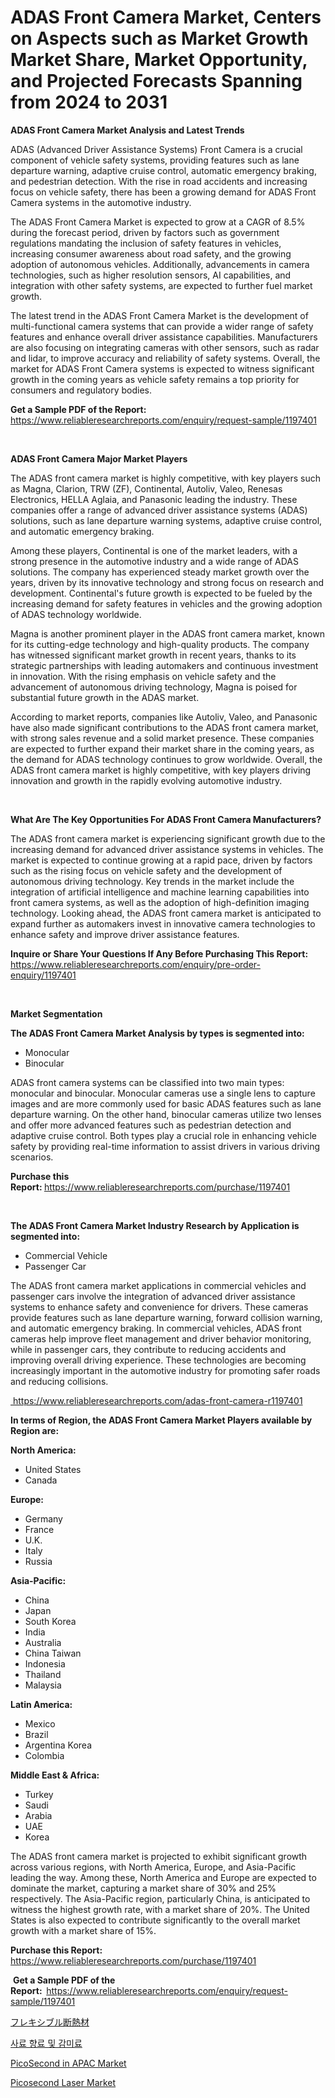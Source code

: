 <p><h1>ADAS Front Camera Market, Centers on Aspects such as Market Growth Market Share, Market Opportunity, and Projected Forecasts Spanning from 2024 to 2031</h1></p><p><strong>ADAS Front Camera Market Analysis and Latest Trends</strong></p>
<p><p>ADAS (Advanced Driver Assistance Systems) Front Camera is a crucial component of vehicle safety systems, providing features such as lane departure warning, adaptive cruise control, automatic emergency braking, and pedestrian detection. With the rise in road accidents and increasing focus on vehicle safety, there has been a growing demand for ADAS Front Camera systems in the automotive industry.</p><p>The ADAS Front Camera Market is expected to grow at a CAGR of 8.5% during the forecast period, driven by factors such as government regulations mandating the inclusion of safety features in vehicles, increasing consumer awareness about road safety, and the growing adoption of autonomous vehicles. Additionally, advancements in camera technologies, such as higher resolution sensors, AI capabilities, and integration with other safety systems, are expected to further fuel market growth.</p><p>The latest trend in the ADAS Front Camera Market is the development of multi-functional camera systems that can provide a wider range of safety features and enhance overall driver assistance capabilities. Manufacturers are also focusing on integrating cameras with other sensors, such as radar and lidar, to improve accuracy and reliability of safety systems. Overall, the market for ADAS Front Camera systems is expected to witness significant growth in the coming years as vehicle safety remains a top priority for consumers and regulatory bodies.</p></p>
<p><strong>Get a Sample PDF of the Report:&nbsp;</strong> <a href="https://www.reliableresearchreports.com/enquiry/request-sample/1197401">https://www.reliableresearchreports.com/enquiry/request-sample/1197401</a></p>
<p>&nbsp;</p>
<p><strong>ADAS Front Camera Major Market Players</strong></p>
<p><p>The ADAS front camera market is highly competitive, with key players such as Magna, Clarion, TRW (ZF), Continental, Autoliv, Valeo, Renesas Electronics, HELLA Aglaia, and Panasonic leading the industry. These companies offer a range of advanced driver assistance systems (ADAS) solutions, such as lane departure warning systems, adaptive cruise control, and automatic emergency braking.</p><p>Among these players, Continental is one of the market leaders, with a strong presence in the automotive industry and a wide range of ADAS solutions. The company has experienced steady market growth over the years, driven by its innovative technology and strong focus on research and development. Continental's future growth is expected to be fueled by the increasing demand for safety features in vehicles and the growing adoption of ADAS technology worldwide.</p><p>Magna is another prominent player in the ADAS front camera market, known for its cutting-edge technology and high-quality products. The company has witnessed significant market growth in recent years, thanks to its strategic partnerships with leading automakers and continuous investment in innovation. With the rising emphasis on vehicle safety and the advancement of autonomous driving technology, Magna is poised for substantial future growth in the ADAS market.</p><p>According to market reports, companies like Autoliv, Valeo, and Panasonic have also made significant contributions to the ADAS front camera market, with strong sales revenue and a solid market presence. These companies are expected to further expand their market share in the coming years, as the demand for ADAS technology continues to grow worldwide. Overall, the ADAS front camera market is highly competitive, with key players driving innovation and growth in the rapidly evolving automotive industry.</p></p>
<p>&nbsp;</p>
<p><strong>What Are The Key Opportunities For ADAS Front Camera Manufacturers?</strong></p>
<p><p>The ADAS front camera market is experiencing significant growth due to the increasing demand for advanced driver assistance systems in vehicles. The market is expected to continue growing at a rapid pace, driven by factors such as the rising focus on vehicle safety and the development of autonomous driving technology. Key trends in the market include the integration of artificial intelligence and machine learning capabilities into front camera systems, as well as the adoption of high-definition imaging technology. Looking ahead, the ADAS front camera market is anticipated to expand further as automakers invest in innovative camera technologies to enhance safety and improve driver assistance features.</p></p>
<p><strong>Inquire or Share Your Questions If Any Before Purchasing This Report:</strong> <a href="https://www.reliableresearchreports.com/enquiry/pre-order-enquiry/1197401">https://www.reliableresearchreports.com/enquiry/pre-order-enquiry/1197401</a></p>
<p>&nbsp;</p>
<p><strong>Market Segmentation</strong></p>
<p><strong>The ADAS Front Camera Market Analysis by types is segmented into:</strong></p>
<p><ul><li>Monocular</li><li>Binocular</li></ul></p>
<p><p>ADAS front camera systems can be classified into two main types: monocular and binocular. Monocular cameras use a single lens to capture images and are more commonly used for basic ADAS features such as lane departure warning. On the other hand, binocular cameras utilize two lenses and offer more advanced features such as pedestrian detection and adaptive cruise control. Both types play a crucial role in enhancing vehicle safety by providing real-time information to assist drivers in various driving scenarios.</p></p>
<p><strong>Purchase this Report:&nbsp;</strong><a href="https://www.reliableresearchreports.com/purchase/1197401">https://www.reliableresearchreports.com/purchase/1197401</a></p>
<p>&nbsp;</p>
<p><strong>The ADAS Front Camera Market Industry Research by Application is segmented into:</strong></p>
<p><ul><li>Commercial Vehicle</li><li>Passenger Car</li></ul></p>
<p><p>The ADAS front camera market applications in commercial vehicles and passenger cars involve the integration of advanced driver assistance systems to enhance safety and convenience for drivers. These cameras provide features such as lane departure warning, forward collision warning, and automatic emergency braking. In commercial vehicles, ADAS front cameras help improve fleet management and driver behavior monitoring, while in passenger cars, they contribute to reducing accidents and improving overall driving experience. These technologies are becoming increasingly important in the automotive industry for promoting safer roads and reducing collisions.</p></p>
<p><a href="https://www.reliableresearchreports.com/adas-front-camera-r1197401">&nbsp;https://www.reliableresearchreports.com/adas-front-camera-r1197401</a></p>
<p><strong>In terms of Region, the ADAS Front Camera Market Players available by Region are:</strong></p>
<p>
    <p> <strong> North America: </strong>
        <ul>
            <li>United States</li>
            <li>Canada</li>
        </ul>
        </p> 
    <p> <strong> Europe: </strong>
        <ul>
            <li>Germany</li>
            <li>France</li>
            <li>U.K.</li>
            <li>Italy</li>
            <li>Russia</li>
        </ul>
        </p> 
    <p> <strong> Asia-Pacific: </strong>
        <ul>
            <li>China</li>
            <li>Japan</li>
            <li>South Korea</li>
            <li>India</li>
            <li>Australia</li>
            <li>China Taiwan</li>
            <li>Indonesia</li>
            <li>Thailand</li>
            <li>Malaysia</li>
        </ul>
        </p> 
    <p> <strong> Latin America: </strong>
        <ul>
            <li>Mexico</li>
            <li>Brazil</li>
            <li>Argentina Korea</li>
            <li>Colombia</li>
        </ul>
        </p> 
    <p> <strong> Middle East & Africa: </strong>
        <ul>
            <li>Turkey</li>
            <li>Saudi</li>
            <li>Arabia</li>
            <li>UAE</li>
            <li>Korea</li>
        </ul>
    </p>
    </p>
<p><p>The ADAS front camera market is projected to exhibit significant growth across various regions, with North America, Europe, and Asia-Pacific leading the way. Among these, North America and Europe are expected to dominate the market, capturing a market share of 30% and 25% respectively. The Asia-Pacific region, particularly China, is anticipated to witness the highest growth rate, with a market share of 20%. The United States is also expected to contribute significantly to the overall market growth with a market share of 15%.</p></p>
<p><strong>Purchase this Report: </strong><a href="https://www.reliableresearchreports.com/purchase/1197401">https://www.reliableresearchreports.com/purchase/1197401</a></p>
<p>&nbsp;<strong>Get a Sample PDF of the Report:&nbsp;&nbsp;</strong><a href="https://www.reliableresearchreports.com/enquiry/request-sample/1197401">https://www.reliableresearchreports.com/enquiry/request-sample/1197401</a></p>
<p><strong></strong></p>
<p><p><a href="https://github.com/luffiazaza/Market-Research-Report-List-2/blob/main/9698891509.md">フレキシブル断熱材</a></p><p><a href="https://github.com/PhilToryphy7876567/Market-Research-Report-List-2/blob/main/42729714087.md">사료 향료 및 감미료</a></p><p><a href="https://github.com/donnell4596/Market-Research-Report-List-1/blob/main/picosecond-in-apac-market.md">PicoSecond in APAC Market</a></p><p><a href="https://github.com/lindakreitz382024/Market-Research-Report-List-1/blob/main/picosecond-laser-market.md">Picosecond Laser Market</a></p></p>